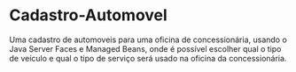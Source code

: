 # Cadastro-Automovel
Uma cadastro de automoveis para uma oficina de concessionária, usando o Java Server Faces e Managed Beans, onde é possível escolher qual o tipo de veículo e qual o tipo de serviço será usado na oficina da concessionária.
